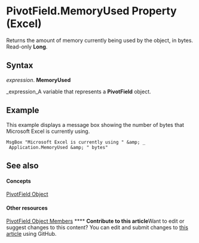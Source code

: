 
# PivotField.MemoryUsed Property (Excel)

Returns the amount of memory currently being used by the object, in bytes. Read-only  **Long**.


## Syntax

 _expression_. **MemoryUsed**

 _expression_A variable that represents a  **PivotField** object.


## Example

This example displays a message box showing the number of bytes that Microsoft Excel is currently using.


```
MsgBox "Microsoft Excel is currently using " &amp; _ 
 Application.MemoryUsed &amp; " bytes"
```


## See also


#### Concepts


 [PivotField Object](52784960-e2da-b43a-1e37-2d4dae61c6d8.md)
#### Other resources


 [PivotField Object Members](4a6ea12a-072c-a386-c855-7bf5f6eadd46.md)
****   **Contribute to this article**Want to edit or suggest changes to this content? You can edit and submit changes to  [this article](https://github.com/jhershey00/VBA_Excel_Test/OpenXMLCon/articles/8faeb893-e0a0-39ed-aa78-4b2b5bb67d69.md) using GitHub.

